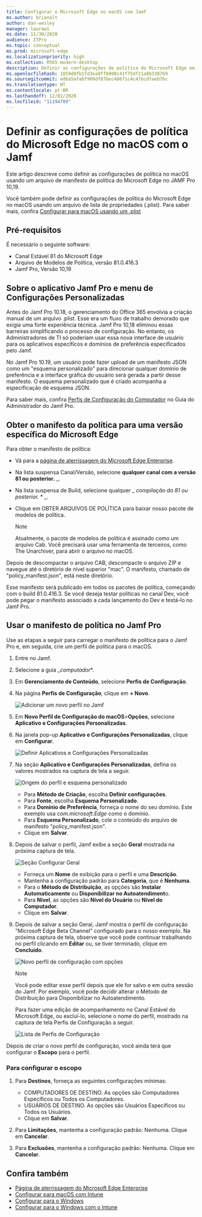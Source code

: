 ```yaml
---
title: Configurar o Microsoft Edge no macOS com Jamf
ms.author: brianalt
author: dan-wesley
manager: laurawi
ms.date: 11/30/2020
audience: ITPro
ms.topic: conceptual
ms.prod: microsoft-edge
ms.localizationpriority: high
ms.collection: M365-modern-desktop
description: Definir as configurações de política do Microsoft Edge em dispositivos Mac com o Jamf
ms.openlocfilehash: 1859d9fb1fd3ea8ff6908c41f75df21a8b338769
ms.sourcegitcommit: ed6a5afabf909df87bec48671c4c47bcdfaeb7bc
ms.translationtype: HT
ms.contentlocale: pt-BR
ms.lasthandoff: 12/02/2020
ms.locfileid: "11194709"
---
```

# Definir as configurações de política do Microsoft Edge no macOS com o Jamf

Este artigo descreve como definir as configurações de política no macOS usando um arquivo de manifesto de política do Microsoft Edge no JAMF Pro 10,19.

Você também pode definir as configurações de política do Microsoft Edge no macOS usando um arquivo de lista de propriedades (.plist). Para saber mais, confira [Configurar para macOS usando um .plist](configure-microsoft-edge-on-mac.md)


## Pré-requisitos

É necessário o seguinte software:

- Canal Estável 81 do Microsoft Edge
- Arquivo de Modelos de Política, versão 81.0.416.3
- Jamf Pro, Versão 10,19

## Sobre o aplicativo Jamf Pro e menu de Configurações Personalizadas

Antes do Jamf Pro 10.18, o gerenciamento do Office 365 envolvia a criação manual de um arquivo .plist. Esse era um fluxo de trabalho demorado que exigia uma forte experiência técnica. Jamf Pro 10,18 eliminou essas barreiras simplificando o processo de configuração. No entanto, os Administradores de TI só poderiam usar essa nova interface de usuário para os aplicativos específicos e domínios de preferência especificados pelo Jamf.

No Jamf Pro 10.19, um usuário pode fazer upload de um manifesto JSON como um "esquema personalizado" para direcionar qualquer domínio de preferência e a interface gráfica do usuário será gerada a partir desse manifesto. O esquema personalizado que é criado acompanha a especificação de esquema JSON.

Para saber mais, confira [Perfis de Configuração do Computador](https://jamf.it/computer-configuration-profiles) no Guia do Administrador do Jamf Pro.

## Obter o manifesto da política para uma versão específica do Microsoft Edge

Para obter o manifesto de política:

- Vá para a [página de aterrissagem do Microsoft Edge Enterprise](https://aka.ms/EdgeEnterprise).
- Na lista suspensa Canal/Versão, selecione **qualquer canal com a versão 81 ou posterior.** _.
- Na lista suspensa de Build, selecione qualquer _ *compilação do 81 ou posterior.* * _.
- Clique em OBTER ARQUIVOS DE POLÍTICA para baixar nosso pacote de modelos de política.

  > [!NOTE]
  > Atualmente, o pacote de modelos de política é assinado como um arquivo Cab. Você precisará usar uma ferramenta de terceiros, como The Unarchiver, para abrir o arquivo no macOS.

Depois de descompactar o arquivo CAB, descompacte o arquivo ZIP e navegue até o diretório de nível superior "mac". O manifesto, chamado de "policy_manifest.json", está neste diretório.

Esse manifesto será publicado em todos os pacotes de política, começando com o build 81.0.416.3. Se você deseja testar políticas no canal Dev, você pode pegar o manifesto associado a cada lançamento do Dev e testá-lo no Jamf Pro.  

## Usar o manifesto de política no Jamf Pro

Use as etapas a seguir para carregar o manifesto de política para o Jamf Pro e, em seguida, crie um perfil de política para o macOS.

1. Entre no Jamf.
2. Selecione a guia _*computador**.
3. Em **Gerenciamento de Conteúdo**, selecione **Perfis de Configuração**.
4. Na página **Perfis de Configuração**, clique em **+ Novo**.

   ![Adicionar um novo perfil no Jamf](media/configure-microsoft-edge-on-mac-jamf/configure-macos-jamf-configuration-profiles.png)

5. Em **Novo Perfil de Configuração do macOS**>**Opções**, selecione **Aplicativo e Configurações Personalizadas**.
6. Na janela pop-up **Aplicativo e Configurações Personalizadas**, clique em **Configurar**.

   ![Definir Aplicativos e Configurações Personalizadas](media/configure-microsoft-edge-on-mac-jamf/configure-macos-jamf-app-and-custom.png)

7. Na seção **Aplicativo e Configurações Personalizadas**, defina os valores mostrados na captura de tela a seguir.

   ![Origem do perfil e esquema personalizado](media/configure-microsoft-edge-on-mac-jamf/configure-macos-jamf-app-and-custom-schema.png)

   - Para **Método de Criação**, escolha **Definir configurações**.
   - Para **Fonte**, escolha **Esquema Personalizado**.
   - Para **Domínio de Preferência**, forneça o nome do seu domínio. Este exemplo usa *com.microsoft.Edge* como o domínio.
   - Para **Esquema Personalizado**, cole o conteúdo do arquivo de manifesto "policy_manifest.json".
   - Clique em **Salvar**.

8. Depois de salvar o perfil, Jamf exibe a seção **Geral** mostrada na próxima captura de tela.

   ![Seção Configurar Geral](media/configure-microsoft-edge-on-mac-jamf/configure-macos-jamf-app-and-custom-general-setting.png)

   - Forneça um **Nome** de exibição para o perfil e uma **Descrição**.
   - Mantenha a configuração padrão para **Categoria**, que é **Nenhuma**.
   - Para o **Método de Distribuição**, as opções são **Instalar Automaticamente** ou **Disponibilizar no Autoatendiment**o.
   - Para **Nível**, as opções são **Nível do Usuário** ou **Nível do Computador**.
   - Clique em **Salvar**.

9. Depois de salvar a seção Geral, Jamf mostra o perfil de configuração "Microsoft Edge Beta Channel" configurado para o nosso exemplo. Na próxima captura de tela, observe que você pode continuar trabalhando no perfil clicando em **Editar** ou, se tiver terminado, clique em **Concluído**.

   ![Novo perfil de configuração com opções](media/configure-microsoft-edge-on-mac-jamf/configure-macos-jamf-configuration-profiles-beta-channel.png)

   > [!NOTE]
   > Você pode editar esse perfil depois que ele for salvo e em outra sessão do Jamf. Por exemplo, você pode decidir alterar o Método de Distribuição para Disponibilizar no Autoatendimento.

   Para fazer uma edição de acompanhamento no Canal Estável do Microsoft Edge, ou excluí-lo, selecione o nome do perfil, mostrado na captura de tela Perfis de Configuração a seguir.

   ![Lista de Perfis de Configuração](media/configure-microsoft-edge-on-mac-jamf/configure-macos-jamf-configuration-profiles-beta-channel-done.png)

Depois de criar o novo perfil de configuração, você ainda terá que configurar o **Escopo** para o perfil.

### Para configurar o escopo

1. Para **Destinos**, forneça as seguintes configurações mínimas:

   - COMPUTADORES DE DESTINO. As opções são Computadores Específicos ou Todos os Computadores.
   - USUÁRIOS DE DESTINO. As opções são Usuários Específicos ou Todos os Usuários.
   - Clique em **Salvar**.
2. Para **Limitações**, mantenha a configuração padrão: Nenhuma. Clique em **Cancelar**.
3. Para **Exclusões**, mantenha a configuração padrão: Nenhuma. Clique em **Cancelar**.

## Confira também

- [Página de aterrissagem do Microsoft Edge Enterprise](https://aka.ms/EdgeEnterprise)
- [Configurar para macOS com Intune](configure-microsoft-edge-on-mac.md)
- [Configurar para o Windows](configure-microsoft-edge.md)
- [Configurar para o Windows com o Intune](configure-edge-with-intune.md)
